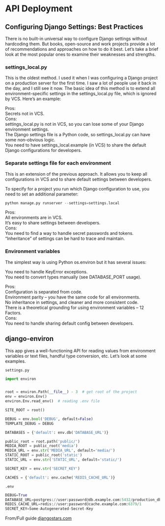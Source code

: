 # API Deployment

## Configuring Django Settings: Best Practices

There is no built-in universal way to configure Django settings without hardcoding them. But books, open-source and work projects provide a lot of recommendations and approaches on how to do it best. Let’s take a brief look at the most popular ones to examine their weaknesses and strengths.

### settings_local.py

This is the oldest method. I used it when I was configuring a Django project on a production server for the first time. I saw a lot of people use it back in the day, and I still see it now.
The basic idea of this method is to extend all environment-specific settings in the settings_local.py file, which is ignored by VCS. Here’s an example:

Pros:  
Secrets not in VCS.  
Cons:  
settings_local.py is not in VCS, so you can lose some of your Django environment settings.  
The Django settings file is a Python code, so settings_local.py can have some non-obvious logic.  
You need to have settings_local.example (in VCS) to share the default Django configurations for developers.  

### Separate settings file for each environment

This is an extension of the previous approach. It allows you to keep all configurations in VCS and to share default settings between developers.

To specify for a project you run which Django configuration to use, you need to set an additional parameter:

```python
python manage.py runserver --settings=settings.local
```

Pros:  
All environments are in VCS.  
It’s easy to share settings between developers.  
Cons:  
You need to find a way to handle secret passwords and tokens.  
“Inheritance” of settings can be hard to trace and maintain.  

### Environment variables

The simplest way is using Python os.environ but it has several issues:

You need to handle KeyError exceptions.  
You need to convert types manually (see DATABASE_PORT usage).  

Pros:  
Configuration is separated from code.  
Environment parity – you have the same code for all environments.  
No inheritance in settings, and cleaner and more consistent code.  
There is a theoretical grounding for using environment variables – 12 Factors.  
Cons:  
You need to handle sharing default config between developers.  

## django-environ

This app gives a well-functioning API for reading values from environment variables or text files, handful type conversion, etc. Let’s look at some examples.

`settings.py`

```python
import environ


root = environ.Path(__file__) - 3  # get root of the project
env = environ.Env()
environ.Env.read_env()  # reading .env file

SITE_ROOT = root()

DEBUG = env.bool('DEBUG', default=False)
TEMPLATE_DEBUG = DEBUG

DATABASES = {'default': env.db('DATABASE_URL')}

public_root = root.path('public/')
MEDIA_ROOT = public_root('media')
MEDIA_URL = env.str('MEDIA_URL', default='media/')
STATIC_ROOT = public_root('static')
STATIC_URL = env.str('STATIC_URL', default='static/')

SECRET_KEY = env.str('SECRET_KEY')

CACHES = {'default': env.cache('REDIS_CACHE_URL')}
```

`.env`

```python
DEBUG=True
DATABASE_URL=postgres://user:password@db.example.com:5432/production_db?sslmode=require
REDIS_CACHE_URL=redis://user:password@cache.example.com:6379/1
SECRET_KEY=Some-Autogenerated-Secret-Key
```

From/Full guide [djangostars.com](https://djangostars.com/blog/configuring-django-settings-best-practices/)